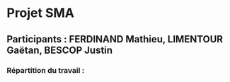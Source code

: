 # Projet SMA
## Participants : FERDINAND Mathieu, LIMENTOUR Gaëtan, BESCOP Justin

### Répartition du travail :
